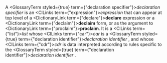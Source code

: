  



A <GlossaryTerm styled={true} term={"declaration specifier"}><i>declaration specifier</i></GlossaryTerm> is an <ClLinks  term={"expression"}><i>expression</i></ClLinks> that can appear at top level of a <DictionaryLink  term={"declare"}><b>declare</b></DictionaryLink> expression or a <DictionaryLink  term={"declaim"}><b>declaim</b></DictionaryLink> form, or as the argument to <DictionaryLink  term={"proclaim"}><b>proclaim</b></DictionaryLink>. It is a <ClLinks  term={"list"}><i>list</i></ClLinks> whose <ClLinks  term={"car"}><i>car</i></ClLinks> is a <GlossaryTerm styled={true} term={"declaration identifier"}><i>declaration identifier</i></GlossaryTerm> , and whose <ClLinks  term={"cdr"}><i>cdr</i></ClLinks> is data interpreted according to rules specific to the <GlossaryTerm styled={true} term={"declaration identifier"}><i>declaration identifier</i></GlossaryTerm> . 




